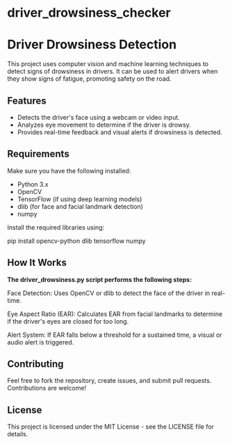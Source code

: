 # driver_drowsiness_checker
# Driver Drowsiness Detection

This project uses computer vision and machine learning techniques to detect signs of drowsiness in drivers. It can be used to alert drivers when they show signs of fatigue, promoting safety on the road.

## Features
- Detects the driver's face using a webcam or video input.
- Analyzes eye movement to determine if the driver is drowsy.
- Provides real-time feedback and visual alerts if drowsiness is detected.

## Requirements
Make sure you have the following installed:

- Python 3.x
- OpenCV
- TensorFlow (if using deep learning models)
- dlib (for face and facial landmark detection)
- numpy

Install the required libraries using:


pip install opencv-python dlib tensorflow numpy

## How It Works
**The driver_drowsiness.py script performs the following steps:**

Face Detection: Uses OpenCV or dlib to detect the face of the driver in real-time.

Eye Aspect Ratio (EAR): Calculates EAR from facial landmarks to determine if the driver's eyes are closed for too long.

Alert System: If EAR falls below a threshold for a sustained time, a visual or audio alert is triggered.

## Contributing
Feel free to fork the repository, create issues, and submit pull requests. Contributions are welcome!

## License
This project is licensed under the MIT License - see the LICENSE file for details.


